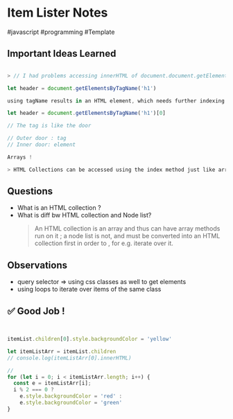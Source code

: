 # Item Lister Notes

#javascript #programming #Template 


## Important Ideas Learned

```javascript

> // I had problems accessing innerHTML of document.document.getElementsByTagName( 'tag' )

let header = document.getElementsByTagName('h1')

using tagName results in an HTML element, which needs further indexing to access inside the element

let header = document.getElementsByTagName('h1')[0]

// The tag is like the door

// Outer door : tag
// Inner door: element

Arrays !

> HTML Collections can be accessed using the index method just like arrays ; meaning you can apply loops and push methods on HTML collections

```



## Questions
    
- What is an HTML collection ?
- What is diff bw HTML collection and Node list?
    > An HTML collection is an array and thus can have array methods run on it ; a node list is not, and must be converted into an HTML collection first in order to , for e.g. iterate over it.

## Observations

- query selector => using css classes as well to get elements 
- using loops to iterate over items of the same class 


## ✅ Good Job !
```javascript


itemList.children[0].style.backgroundColor = 'yellow'

let itemListArr = itemList.children
// console.log(itemListArr[0].innerHTML)

// 
for (let i = 0; i < itemListArr.length; i++) {
  const e = itemListArr[i];
  i % 2 === 0 ?
    e.style.backgroundColor = 'red' :
    e.style.backgroundColor = 'green'
}

```